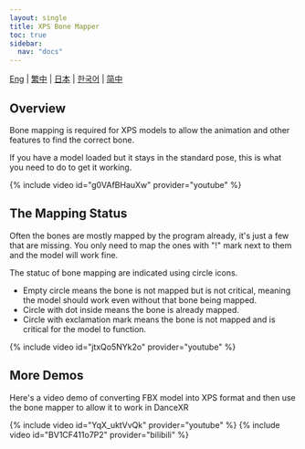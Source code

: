 ```yaml
---
layout: single
title: XPS Bone Mapper
toc: true
sidebar:
  nav: "docs"
---
```

[Eng](/dancexr/features/bone_mapper) | [繁中](/tw/dancexr/features/bone_mapper) | [日本](/jp/dancexr/features/bone_mapper) | [한국어](/kr/dancexr/features/bone_mapper) | [简中](/zh/dancexr/features/bone_mapper)


## Overview
Bone mapping is required for XPS models to allow the animation and other features to find the correct bone.

If you have a model loaded but it stays in the standard pose, this is what you need to do to get it working.

{% include video id="g0VAfBHauXw" provider="youtube" %}

## The Mapping Status
Often the bones are mostly mapped by the program already, it's just a few that are missing. You only need to map the ones with "!" mark next to them and the model will work fine.

The statuc of bone mapping are indicated using circle icons. 
* Empty  circle means the bone is not mapped but is not critical, meaning the model should work even without that bone being mapped. 
* Circle with dot inside means the bone is already mapped. 
* Circle with exclamation mark means the bone is not mapped and is critical for the model to function.

{% include video id="jtxQo5NYk2o" provider="youtube" %}

## More Demos
Here's a video demo of converting FBX model into XPS format and then use the bone mapper to allow it to work in DanceXR
  
{% include video id="YqX_uktVvQk" provider="youtube" %}
{% include video id="BV1CF411o7P2" provider="bilibili" %}